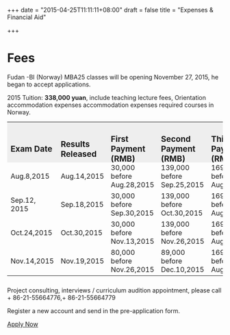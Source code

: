 +++
date = "2015-04-25T11:11:11+08:00"
draft = false
title = "Expenses & Financial Aid"

+++
<div class='col-sm-8'>
  <div class='text-boxes'>
    <div class='row text-box'>
      <div class='col-sm-12'>
        <h1 class='title'>Fees</h1>
        <p>Fudan -BI (Norway) MBA25 classes will be opening November 27, 2015, he began to accept applications.</p>
        <p>2015 Tuition: <strong>338,000 yuan</strong>, include teaching lecture fees, Orientation accommodation expenses accommodation expenses required courses in Norway.</p>
        <table class="table table-bordered" style="margin:0 0 25px">
          <tbody>
            <tr>
              <td style="background-color: #eeeeee;">
                <h3 style="margin-bottom:-7px;">Exam Date</h3>
              </td>
              <td style="background-color: #eeeeee;">
                <h3 style="margin-bottom:-7px;">Results Released</h3>
              </td>
              <td style="background-color: #eeeeee;">
                <h3 style="margin-bottom:-7px;">First Payment (RMB)</h3>
              </td>
              <td style="background-color: #eeeeee;">
                <h3 style="margin-bottom:-7px;">Second Payment  (RMB)</h3>
              </td>
              <td style="background-color: #eeeeee;">
                <h3 style="margin-bottom:-7px;">Third Payment (RMB)</h3>
              </td>
            </tr>
            <tr>
              <td>Aug.8,2015</td>
              <td>Aug.14,2015</td>
              <td>30,000 before Aug.28,2015</td>
              <td>139,000 before Sep.25,2015</td>
              <td>169,000 before Aug.31,2016</td>
            </tr>
            <tr>
              <td>Sep.12, 2015</td>
              <td>Sep.18,2015</td>
              <td>30,000 before Sep.30,2015</td>
              <td>139,000 before Oct.30,2015</td>
              <td>169,000 before Aug.31,2016</td>
            </tr>
            <tr>
              <td>Oct.24,2015</td>
              <td>Oct.30,2015</td>
              <td>30,000 before Nov.13,2015</td>
              <td>139,000 before Nov.26,2015</td>
              <td>169,000 before Aug.31,2016</td>
            </tr>
            <tr>
              <td>Nov.14,2015</td>
              <td>Nov.19,2015</td>
              <td>80,000 before Nov.26,2015</td>
              <td>89,000 before Dec.10,2015</td>
              <td>169,000 before Aug.31,2016</td>
            </tr>
          </tbody>
        </table>
        <p>Project consulting, interviews / curriculum audition appointment, please call + 86-21-55664776,+ 86-21-55664779</p>
        <p>Register a new account and send in the pre-application form.</p>
        <p>
          <a class="btn" href="https://sso.fdsm.fudan.edu.cn/login?service=http%3A%2F%2Fapply.fdsm.fudan.edu.cn%2Fj_spring_cas_security_check%3Bjsessionid%3D1DB9A30C14AD0762AE2A514C7DCBD0E7">Apply Now</a>
        </p>
      </div>
    </div>
  </div>
</div>